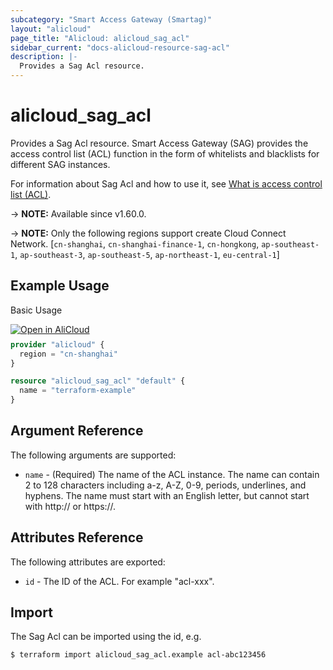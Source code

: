```yaml
---
subcategory: "Smart Access Gateway (Smartag)"
layout: "alicloud"
page_title: "Alicloud: alicloud_sag_acl"
sidebar_current: "docs-alicloud-resource-sag-acl"
description: |-
  Provides a Sag Acl resource.
---
```


# alicloud_sag_acl

Provides a Sag Acl resource. Smart Access Gateway (SAG) provides the access control list (ACL) function in the form of whitelists and blacklists for different SAG instances.

For information about Sag Acl and how to use it, see [What is access control list (ACL)](https://www.alibabacloud.com/help/en/smart-access-gateway/latest/createacl).

-> **NOTE:** Available since v1.60.0.

-> **NOTE:** Only the following regions support create Cloud Connect Network. [`cn-shanghai`, `cn-shanghai-finance-1`, `cn-hongkong`, `ap-southeast-1`, `ap-southeast-3`, `ap-southeast-5`, `ap-northeast-1`, `eu-central-1`]

## Example Usage

Basic Usage

<div style="display: block;margin-bottom: 40px;"><div class="oics-button" style="float: right;position: absolute;margin-bottom: 10px;">
  <a href="https://api.aliyun.com/terraform?resource=alicloud_sag_acl&exampleId=a0603b71-6545-ff68-9819-0ed03ba7fcafd25895a3&activeTab=example&spm=docs.r.sag_acl.0.a0603b7165&intl_lang=EN_US" target="_blank">
    <img alt="Open in AliCloud" src="https://img.alicdn.com/imgextra/i1/O1CN01hjjqXv1uYUlY56FyX_!!6000000006049-55-tps-254-36.svg" style="max-height: 44px; max-width: 100%;">
  </a>
</div></div>

```terraform
provider "alicloud" {
  region = "cn-shanghai"
}

resource "alicloud_sag_acl" "default" {
  name = "terraform-example"
}
```
## Argument Reference

The following arguments are supported:

* `name` - (Required) The name of the ACL instance. The name can contain 2 to 128 characters including a-z, A-Z, 0-9, periods, underlines, and hyphens. The name must start with an English letter, but cannot start with http:// or https://.

## Attributes Reference

The following attributes are exported:

* `id` - The ID of the ACL. For example "acl-xxx".

## Import

The Sag Acl can be imported using the id, e.g.

```shell
$ terraform import alicloud_sag_acl.example acl-abc123456
```

